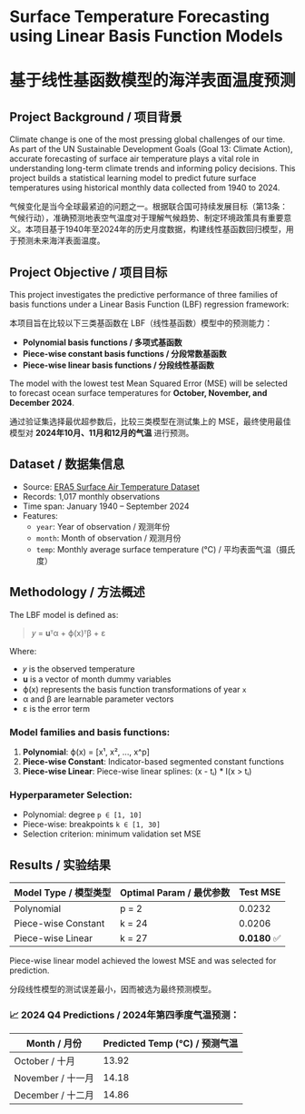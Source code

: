 # Surface Temperature Forecasting using Linear Basis Function Models
# 基于线性基函数模型的海洋表面温度预测

## Project Background / 项目背景

Climate change is one of the most pressing global challenges of our time. As part of the UN Sustainable Development Goals (Goal 13: Climate Action), accurate forecasting of surface air temperature plays a vital role in understanding long-term climate trends and informing policy decisions. This project builds a statistical learning model to predict future surface temperatures using historical monthly data collected from 1940 to 2024.

气候变化是当今全球最紧迫的问题之一。根据联合国可持续发展目标（第13条：气候行动），准确预测地表空气温度对于理解气候趋势、制定环境政策具有重要意义。本项目基于1940年至2024年的历史月度数据，构建线性基函数回归模型，用于预测未来海洋表面温度。

## Project Objective / 项目目标

This project investigates the predictive performance of three families of basis functions under a Linear Basis Function (LBF) regression framework:

本项目旨在比较以下三类基函数在 LBF（线性基函数）模型中的预测能力：

- **Polynomial basis functions / 多项式基函数**
- **Piece-wise constant basis functions / 分段常数基函数**
- **Piece-wise linear basis functions / 分段线性基函数**

The model with the lowest test Mean Squared Error (MSE) will be selected to forecast ocean surface temperatures for **October, November, and December 2024**.

通过验证集选择最优超参数后，比较三类模型在测试集上的 MSE，最终使用最佳模型对 **2024年10月、11月和12月的气温** 进行预测。

## Dataset / 数据集信息

- Source: [ERA5 Surface Air Temperature Dataset](https://www.ecmwf.int/en/forecasts/datasets/reanalysis-datasets/era5)
- Records: 1,017 monthly observations
- Time span: January 1940 – September 2024
- Features:
  - `year`: Year of observation / 观测年份
  - `month`: Month of observation / 观测月份
  - `temp`: Monthly average surface temperature (°C) / 平均表面气温（摄氏度）

## Methodology / 方法概述

The LBF model is defined as:

> 𝑦 = 𝐮ᵀα + ϕ(x)ᵀβ + ε

Where:

- 𝑦 is the observed temperature  
- 𝐮 is a vector of month dummy variables  
- ϕ(x) represents the basis function transformations of year `x`  
- α and β are learnable parameter vectors  
- ε is the error term  

### Model families and basis functions:

1. **Polynomial**: ϕ(x) = [x¹, x², ..., x^p]
2. **Piece-wise Constant**: Indicator-based segmented constant functions
3. **Piece-wise Linear**: Piece-wise linear splines: (x - tᵢ) * I(x > tᵢ)

### Hyperparameter Selection:

- Polynomial: degree `p ∈ [1, 10]`
- Piece-wise: breakpoints `k ∈ [1, 30]`
- Selection criterion: minimum validation set MSE

## Results / 实验结果

| Model Type / 模型类型        | Optimal Param / 最优参数 | Test MSE |
|------------------------------|----------------------------|----------|
| Polynomial                   | p = 2                      | 0.0232   |
| Piece-wise Constant          | k = 24                     | 0.0206   |
| Piece-wise Linear            | k = 27                     | **0.0180** ✅ |

Piece-wise linear model achieved the lowest MSE and was selected for prediction.

分段线性模型的测试误差最小，因而被选为最终预测模型。

### 📈 2024 Q4 Predictions / 2024年第四季度气温预测：

| Month / 月份     | Predicted Temp (°C) / 预测气温 |
|------------------|-------------------------------|
| October / 十月   | 13.92                        |
| November / 十一月| 14.18                        |
| December / 十二月| 14.86                        |


